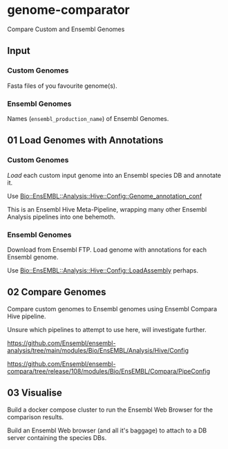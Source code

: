 # genome-comparator
Compare Custom and Ensembl Genomes

## Input

### Custom Genomes
Fasta files of you favourite genome(s).

### Ensembl Genomes
Names (`ensembl_production_name`) of Ensembl Genomes.

## 01 Load Genomes with Annotations

### Custom Genomes
_Load_ each custom input genome into an Ensembl species DB and annotate it.

Use [Bio::EnsEMBL::Analysis::Hive::Config::Genome_annotation_conf](https://github.com/Ensembl/ensembl-analysis/blob/main/modules/Bio/EnsEMBL/Analysis/Hive/Config/Genome_annotation_conf.pm)

This is an Ensembl Hive Meta-Pipeline, wrapping many other Ensembl Analysis pipelines into one behemoth.

### Ensembl Genomes
Download from Ensembl FTP. Load genome with annotations for each Ensembl genome.

Use [Bio::EnsEMBL::Analysis::Hive::Config::LoadAssembly](https://github.com/Ensembl/ensembl-analysis/blob/main/modules/Bio/EnsEMBL/Analysis/Hive/Config/LoadAssembly.pm) perhaps.

## 02 Compare Genomes 
Compare custom genomes to Ensembl genomes using Ensembl Compara Hive pipeline.

Unsure which pipelines to attempt to use here, will investigate further.

https://github.com/Ensembl/ensembl-analysis/tree/main/modules/Bio/EnsEMBL/Analysis/Hive/Config

https://github.com/Ensembl/ensembl-compara/tree/release/108/modules/Bio/EnsEMBL/Compara/PipeConfig

## 03 Visualise
Build a docker compose cluster to run the Ensembl Web Browser for the comparison results.

Build an Ensembl Web browser (and all it's baggage) to attach to a DB server containing the species DBs. 
